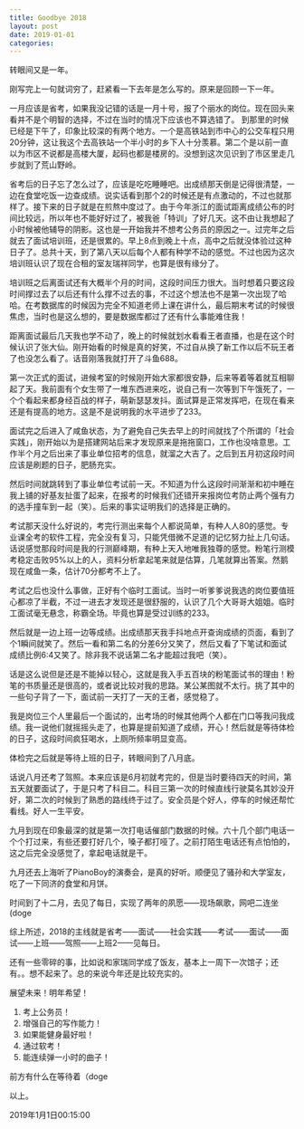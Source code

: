 ```yaml
---
title: Goodbye 2018
layout: post
date: 2019-01-01
categories: 
---
```


转眼间又是一年。

刚写完上一句就词穷了，赶紧看一下去年是怎么写的。原来是回顾一下一年。

一月应该是省考，如果我没记错的话是一月十号，报了个丽水的岗位。现在回头来看并不是个明智的选择，不过在当时的情况下应该也不算选错了。
到那里的时候已经是下午了，印象比较深的有两个地方。一个是高铁站到市中心的公交车程只用20分钟，这让我这个去高铁站一个半小时的乡下人十分羡慕。第二个是以前一直以为市区不说都是高楼大厦，起码也都是楼房的。没想到这次见识到了市区里走几步就到了荒山野岭。

省考后的日子忘了怎么过了，应该是吃吃睡睡吧。出成绩那天倒是记得很清楚，一边在食堂吃饭一边查成绩。说实话看到那个2的时候还是有点激动的，不过也就那样了。接下来的日子就是在煎熬中度过了。由于今年浙江的面试距离成绩公布的时间比较远，所以年也不能好好过了，被我爸「特训」了好几天。这不由让我想起了小时候被他辅导的阴影。这也是一开始我并不想考公务员的原因之一。过完年之后就去了面试培训班，还是很累的。早上8点到晚上十点，高中之后就没体验过这种日子了。总共十天，到了第八天以后每个人都有种学不动的感觉。不过也因为这次培训班认识了现在合租的室友瑞祥同学，也算是很有缘分了。

培训班之后离面试还有大概半个月的时间，这段时间压力很大。当时想着只要这段时间撑过去了以后还有什么撑不过去的事，不过这个想法也不是第一次出现了哈哈。在考数据库的时候因为完全不知道老师上课在讲什么，最后期末考试的时候很焦虑，当时也是这么想的，要是数据库都过了还有什么事能难住我！

距离面试最后几天我也学不动了，晚上的时候就划水看看王者直播，也是在这个时候认识了张大仙。刚开始看的时候是真的好笑，不过自从换了新工作以后不玩王者了也没怎么看了。话音刚落我就打开了斗鱼688。

第一次正式的面试，进候考室的时候刚开始大家都很安静，后来等着等着就互相聊起了天。我前面有个女生带了一堆东西进来吃，说自己有一次等到下午饿死了，一个个看起来都身经百战的样子，萌新瑟瑟发抖。面试算是正常发挥吧，在现在看来还是有提高的地方。这是不是说明我的水平进步了233。

面试完之后进入了咸鱼状态，为了避免自己失去早上的时间就找了个所谓的「社会实践」，刚开始以为是搭建网站后来才发现原来是拖拖窗口，工作也没啥意思。工作半个月之后出来了事业单位招考的信息，就溜之大吉了。之后到五月初这段时间应该是刷题的日子，肥肠充实。 

然后时间就跳转到了事业单位考试前一天。不知道为什么这段时间渐渐和初中睡在我上铺的好基友扯蛋了起来，在报考的时候我们还错开来报岗位考防止两个强有力的选手撞车到一起（笑）。后来的事实证明我们的选择是正确的。 

考试那天没什么好说的，考完行测出来每个人都说简单，有种人人80的感觉。专业课全考的软件工程，完全没有复习，只能凭借微不足道的记忆努力扯上几句话。话说感觉那段时间是我的行测巅峰期，有种上天入地唯我独尊的感觉。粉笔行测模考稳定击败95%以上的人，资料分析拿起笔来就是估算，几笔就算出答案。然鹅现在咸鱼一条，估计70分都考不上了。 

考试之后也没什么事做，正好有个临时工面试。当时一听爹爹说我选的岗位要值班心都凉了半截，不过一进去才发现还是很舒服的，认识了几个大哥哥大姐姐。临时工面试毫无悬念，称霸全场。毕竟也算是受过训练的233。

然后就是一边上班一边等成绩。出成绩那天我手抖地点开查询成绩的页面，看到了个1瞬间就笑了。然后一看和第二名的分差6分又笑了，然后又看了下笔试和面试成绩比例6:4又笑了。除非我不说话第二名才能超过我吧（笑）。 

话是这么说但是还是不能掉以轻心，这就是我入手五百块的粉笔面试书的理由！粉笔的书质量还是很高的，或者说比较对我的思路。某公某图就不太行。挑了其中的一些句子背了一下，面试前一天打了一天的王者，感觉稳了。 

我是岗位三个人里最后一个面试的，出考场的时候其他两个人都在门口等我问我成绩。我一说他们就摇摇头走了，也算是提前知道了成绩，开心！然后就是等待体检的日子，这段时间疯狂喝水，上厕所频率明显变高。 

体检完之后就是等待上班的日子，转眼间到了八月底。

话说八月还考了驾照。本来应该是6月初就考完的，但是当时要待四天的时间，第五天就要面试了，于是只考了科目二。科目三第一次的时候直线行驶莫名其妙没开好，第二次的时候到了熟悉的路线终于过了。安全员是个好人，停车的时候还帮忙看线。好人一生平安。

九月到现在印象最深的就是第一次打电话催部门数据的时候。六十几个部门电话一个个打过来，有些还要打好几个，嗓子都打哑了。之前打陌生电话还有点怕怕的，这之后完全没感觉了，拿起电话就是干。 

九月还去上海听了PianoBoy的演奏会，是真的好听。顺便见了骚孙和大学室友，吃了一下同济的食堂和月饼。 

时间到了十二月，去见了每日，实现了两年的夙愿——现场飙歌，网吧二连坐(doge

综上所述，2018的主线就是省考——面试——社会实践——考试——面试——面试——上班——驾照——上班2——见每日。

还有一些零碎的事，比如说和家瑞同学成了饭友，基本上一周下一次馆子；还有。。想不起来了。总的来说今年还是比较充实的。 

展望未来！明年希望！
1. 考上公务员！
2. 增强自己的写作能力！
3. 如果能健身最好啦！
4. 通过软考！
5. 能连续弹一小时的曲子！

前方有什么在等待着（doge
 
以上。

2019年1月1日00:15:00
